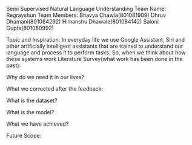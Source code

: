 
Semi Supervised Natural Language Understanding 
Team Name: Regrayshun
Team Members:
Bhavya Chawla(801081909)
Dhruv Dhamani(801084292)
Himanshu Dhawale(801084142)
Saloni Gupta(801080992)

Topic and Inspiration: 
In everyday life we use Google Assistant, Siri and other artificially intelligent assistants that are trained to understand our language and process it to perform tasks. So, when we think about how these systems work
Literature Survey(what work has been done in the past):

Why do we need it in our lives?

What we corrected after the feedback:

What is the dataset?

What is the model?

What we have achieved?

Future Scope:
 

